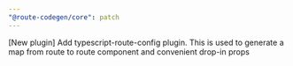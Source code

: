 ```yaml
---
"@route-codegen/core": patch
---
```


[New plugin] Add typescript-route-config plugin. This is used to generate a map from route to route component and convenient drop-in props
